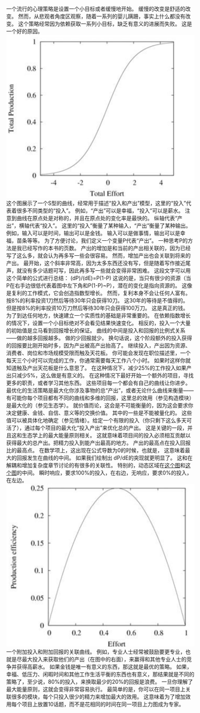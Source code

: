一个流行的心理策略是设置一个小目标或者缓慢地开始。
缓慢的改变是舒适的改变。
然而，从悲观者角度区观察，随着一系列的婴儿蹒跚，事实上什么都没有改变。
这个策略经常因为依赖获取一系列小目标，缺乏有意义的进展而失败。
这是一个好的原因。
![figure1](../img/7-c-iv-a-fig1.png)
这个图展示了一个S型的曲线，经常用于描述“投入和产出”模型，这里的“投入”代表着很多不同类型的“投入”。
例如，“产出”可以是幸福，“投入”可以是薪水。
注意到曲线在原点处是对称的，并且在原点处的变化率是最快的。
纵轴代表“产出”，横轴代表“投入”。
这里的“投入”衡量了某种输入，“产出”衡量了某种输出。
例如，输入可以是时间，输出可以是金钱。
输入可以是做事情，输出可以是幸福，苗条等等。
为了方便讨论，我们定义一个变量P代表“产出”。
一种思考P的方法是我已经写作的本书的页数。
产出的增加是和当前的产出相关联的，因为已经写了这么多，就会认为再多写一些会很容易。
然而，增加产出也会关联到将来的产出。
最开始，这个斜率非常高，因为太多东西还没有写，但是随着写作接近尾声，就没有多少话题可写，因此再多写一些就会变得非常困难。
这段文字可以用这个简单的公式进行总结：
(dP)/(dE)=P(1-P)
这说的是，当只有很少的资源（当P在右手边很低代表着图中左下角和P(1-P)~P），潜在的变化是指向资源的。
这像是复利的工作模式，它会创造指数型增长。
然而，复利本身不会让任何人富有。
按8%的利率投资1刀然后等待30年只会获得10刀。
这30年的等待是不值得的。
但是按8%的利率投资10万刀然后等待30年只会获得100万刀。
这是真正的钱。
为了到达任何地方，快速建立一个实质性的基础是非常重要的。
在依赖指数增长的情况下，设置一个小目标绝对不会看见结果快速变化。
相反的，投入一个大量的初始值是立马看到回报增长的保证。
曲线的中间是投入和回报的比例式关系——做的越多回报越多。
做的少回报就少。
换句话说，这个阶段额外的投入获得的回报要比刚开始时多，因为产出被高产出抬高了。
继续投入，产出因为资源、消费者、岗位和市场规模受限而触及天花板。
你可能会发现在职位描述里，一个每天三个小时可以完成的工作，你通常需要每天工作八个小时。
如果时这样你就知道触及产出天花板是什么意思了。
在这种情况下，减少25%的工作投入如果产出只减少5%，这么做是有意义的。
在这种情况下最好开始一个额外的项目，寻找更多的职责，或者学习其他东西。
这些项目每一个都会有自己的曲线让你进步。
最优化的生活策略是最大化你涉及事物的总“产出”，或者无论什么曲线来衡量——有可能你每个项目都有不同的曲线和多维的回报，这里总的效用（参见构造模块）是最大化的（参见生态学）。
就价值而论，这会是不可能衡量的，因为这会要求你决定健康、金钱、自信、意义等的交换价值。
其中的一些是不能被量化的。
这些值可以被具体化地确定（参见情绪）。给定一个有限的投入（你只剩下这么多天可活了），通过每个项目的最大化“投入产出”来优化总的产出。
这是关键的一段，并且这和生态学上的最大能量原则相关。
这就意味着项目间的投入必须相互贡献以获得最大的总产出。把精力投入到能产出最高的地方。
产出的最高点在投入回报比的最高点。
在数学项上，这出现在公式导数为0的时候，也就是，
这意味着最大的回报发生在曲线的中间。
如果我们绘制出 dP/dE的突现就更明显了。
这和在解耦和增加复杂度章节讨论的有很多的关联性。
特别的，动态区域在[这个图](../img/7-c-iv-a-fig1.png)和[这个图](../img/7-c-iv-a-fig2.png)的中间。
瞬时响应，要求100%的投入，在右边，无响应，要求0%的投入，在左边。
![figure1](../img/7-c-iv-a-fig2.png)
一个附加投入和附加回报的关联曲线。
例如，专业人士经常被鼓励要更专业，也就是尽最大投入来获取他们的产出（在图中的右面），来赢得和其他专业人士的竞争并获得高薪水。
如果金钱是唯一有意义的东西，那这就是最优的策略。
如果，幸福、低压力、闲暇时间和其他工作生活平衡的东西也有意义，那结果就是不同的策略了，至少说，80%的投入，来换取最少的20%的回报是浪费。
一旦你理解了最大能量原则，这就会变得非常容易执行。
最简单的是，你可以在同一项目上关联很多的模块，每个只投入很少的精力来增加最大的效用。
这意味着为了增加效用每个项目上放置10话题，而不是花相同的时间在同一项目上力图成为专家。
